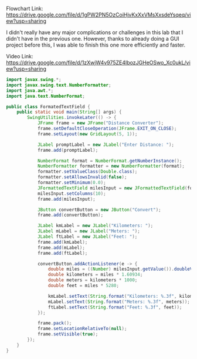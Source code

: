 Flowchart Link: https://drive.google.com/file/d/1gPW2PN5OzCoiHjvKxXxVMsXxsdeYsqeq/view?usp=sharing

I didn't really have any major complications or challenges in this lab that I didn't have in the previous one. However, thanks to already doing a GUI project before this, I was able to finish this one more efficiently and faster.

Video Link: https://drive.google.com/file/d/1zXwjW4v975ZE4IbozJGHeOSwo_Xc0ukL/view?usp=sharing

```java
import javax.swing.*;
import javax.swing.text.NumberFormatter;
import java.awt.*;
import java.text.NumberFormat;

public class FormatedTextField {
    public static void main(String[] args) {
        SwingUtilities.invokeLater(() -> {
            JFrame frame = new JFrame("Distance Converter");
            frame.setDefaultCloseOperation(JFrame.EXIT_ON_CLOSE);
            frame.setLayout(new GridLayout(5, 1));

            JLabel promptLabel = new JLabel("Enter Distance: ");
            frame.add(promptLabel);

            NumberFormat format = NumberFormat.getNumberInstance();
            NumberFormatter formatter = new NumberFormatter(format);
            formatter.setValueClass(Double.class);
            formatter.setAllowsInvalid(false);
            formatter.setMinimum(0.0);
            JFormattedTextField milesInput = new JFormattedTextField(formatter);
            milesInput.setColumns(10);
            frame.add(milesInput);

            JButton convertButton = new JButton("Convert");
            frame.add(convertButton);

            JLabel kmLabel = new JLabel("Kilometers: ");
            JLabel mLabel = new JLabel("Meters: ");
            JLabel ftLabel = new JLabel("Feet: ");
            frame.add(kmLabel);
            frame.add(mLabel);
            frame.add(ftLabel);

            convertButton.addActionListener(e -> {
                double miles = ((Number) milesInput.getValue()).doubleValue();
                double kilometers = miles * 1.60934;
                double meters = kilometers * 1000;
                double feet = miles * 5280;

                kmLabel.setText(String.format("Kilometers: %.3f", kilometers));
                mLabel.setText(String.format("Meters: %.3f", meters));
                ftLabel.setText(String.format("Feet: %.3f", feet));
            });

            frame.pack();
            frame.setLocationRelativeTo(null);
            frame.setVisible(true);
        });
    }
}

```
